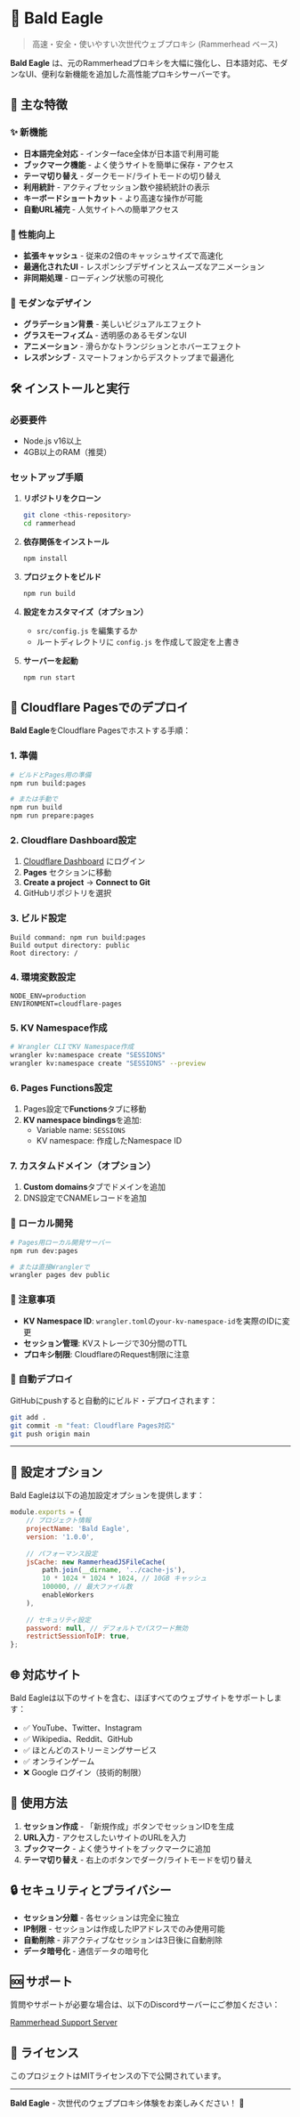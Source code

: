 # 🦅 Bald Eagle

> 高速・安全・使いやすい次世代ウェブプロキシ (Rammerhead ベース)

**Bald Eagle** は、元のRammerheadプロキシを大幅に強化し、日本語対応、モダンなUI、便利な新機能を追加した高性能プロキシサーバーです。

## 🌟 主な特徴

### ✨ 新機能
- **日本語完全対応** - インターface全体が日本語で利用可能
- **ブックマーク機能** - よく使うサイトを簡単に保存・アクセス
- **テーマ切り替え** - ダークモード/ライトモードの切り替え
- **利用統計** - アクティブセッション数や接続統計の表示
- **キーボードショートカット** - より高速な操作が可能
- **自動URL補完** - 人気サイトへの簡単アクセス

### 🚀 性能向上
- **拡張キャッシュ** - 従来の2倍のキャッシュサイズで高速化
- **最適化されたUI** - レスポンシブデザインとスムーズなアニメーション
- **非同期処理** - ローディング状態の可視化

### 🎨 モダンなデザイン
- **グラデーション背景** - 美しいビジュアルエフェクト
- **グラスモーフィズム** - 透明感のあるモダンなUI
- **アニメーション** - 滑らかなトランジションとホバーエフェクト
- **レスポンシブ** - スマートフォンからデスクトップまで最適化

## 🛠️ インストールと実行

### 必要要件
- Node.js v16以上
- 4GB以上のRAM（推奨）

### セットアップ手順

1. **リポジトリをクローン**
   ```bash
   git clone <this-repository>
   cd rammerhead
   ```

2. **依存関係をインストール**
   ```bash
   npm install
   ```

3. **プロジェクトをビルド**
   ```bash
   npm run build
   ```

4. **設定をカスタマイズ（オプション）**
   - `src/config.js` を編集するか
   - ルートディレクトリに `config.js` を作成して設定を上書き

5. **サーバーを起動**
   ```bash
   npm run start
   ```

## 🚀 Cloudflare Pagesでのデプロイ

**Bald Eagle**をCloudflare Pagesでホストする手順：

### 1. 準備

```bash
# ビルドとPages用の準備
npm run build:pages

# または手動で
npm run build
npm run prepare:pages
```

### 2. Cloudflare Dashboard設定

1. [Cloudflare Dashboard](https://dash.cloudflare.com/) にログイン
2. **Pages** セクションに移動
3. **Create a project** → **Connect to Git**
4. GitHubリポジトリを選択

### 3. ビルド設定

```
Build command: npm run build:pages
Build output directory: public
Root directory: /
```

### 4. 環境変数設定

```
NODE_ENV=production
ENVIRONMENT=cloudflare-pages
```

### 5. KV Namespace作成

```bash
# Wrangler CLIでKV Namespace作成
wrangler kv:namespace create "SESSIONS"
wrangler kv:namespace create "SESSIONS" --preview
```

### 6. Pages Functions設定

1. Pages設定で**Functions**タブに移動
2. **KV namespace bindings**を追加:
   - Variable name: `SESSIONS`
   - KV namespace: 作成したNamespace ID

### 7. カスタムドメイン（オプション）

1. **Custom domains**タブでドメインを追加
2. DNS設定でCNAMEレコードを追加

### 🔧 ローカル開発

```bash
# Pages用ローカル開発サーバー
npm run dev:pages

# または直接Wranglerで
wrangler pages dev public
```

### 📝 注意事項

- **KV Namespace ID**: `wrangler.toml`の`your-kv-namespace-id`を実際のIDに変更
- **セッション管理**: KVストレージで30分間のTTL
- **プロキシ制限**: CloudflareのRequest制限に注意

### 🌟 自動デプロイ

GitHubにpushすると自動的にビルド・デプロイされます：

```bash
git add .
git commit -m "feat: Cloudflare Pages対応"
git push origin main
```

---

## 🔧 設定オプション

Bald Eagleは以下の追加設定オプションを提供します：

```javascript
module.exports = {
    // プロジェクト情報
    projectName: 'Bald Eagle',
    version: '1.0.0',
    
    // パフォーマンス設定
    jsCache: new RammerheadJSFileCache(
        path.join(__dirname, '../cache-js'), 
        10 * 1024 * 1024 * 1024, // 10GB キャッシュ
        100000, // 最大ファイル数
        enableWorkers
    ),
    
    // セキュリティ設定
    password: null, // デフォルトでパスワード無効
    restrictSessionToIP: true,
};
```

## 🌐 対応サイト

Bald Eagleは以下のサイトを含む、ほぼすべてのウェブサイトをサポートします：

- ✅ YouTube、Twitter、Instagram
- ✅ Wikipedia、Reddit、GitHub
- ✅ ほとんどのストリーミングサービス
- ✅ オンラインゲーム
- ❌ Google ログイン（技術的制限）

## 📱 使用方法

1. **セッション作成** - 「新規作成」ボタンでセッションIDを生成
2. **URL入力** - アクセスしたいサイトのURLを入力
3. **ブックマーク** - よく使うサイトをブックマークに追加
4. **テーマ切り替え** - 右上のボタンでダーク/ライトモードを切り替え

## 🔒 セキュリティとプライバシー

- **セッション分離** - 各セッションは完全に独立
- **IP制限** - セッションは作成したIPアドレスでのみ使用可能
- **自動削除** - 非アクティブなセッションは3日後に自動削除
- **データ暗号化** - 通信データの暗号化

## 🆘 サポート

質問やサポートが必要な場合は、以下のDiscordサーバーにご参加ください：

[Rammerhead Support Server](https://discord.gg/VNT4E7gN5Y)

## 📄 ライセンス

このプロジェクトはMITライセンスの下で公開されています。

---

**Bald Eagle** - 次世代のウェブプロキシ体験をお楽しみください！ 🦅
